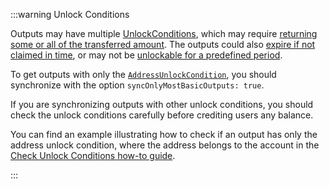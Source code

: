 :::warning Unlock Conditions

Outputs may have multiple [UnlockConditions](https://wiki.iota.org/shimmer/tips/tips/TIP-0018/#unlock-conditions), which may require [returning some or all of the transferred amount](https://wiki.iota.org/shimmer/tips/tips/TIP-0018/#storage-deposit-return-unlock-condition). The outputs could also [expire if not claimed in time](https://wiki.iota.org/shimmer/tips/tips/TIP-0018/#expiration-unlock-condition), or may not be [unlockable for a predefined period](https://wiki.iota.org/shimmer/tips/tips/TIP-0018/#timelock-unlock-condition).

To get outputs with only the [`AddressUnlockCondition`](https://wiki.iota.org/shimmer/tips/tips/TIP-0018/#address-unlock-condition), you should synchronize with the option `syncOnlyMostBasicOutputs: true`.

If you are synchronizing outputs with other unlock conditions, you should check the unlock conditions carefully before crediting users any balance.

You can find an example illustrating how to check if an output has only the address unlock condition, where the address belongs to the account in the [Check Unlock Conditions how-to guide](https://github.com/iotaledger/iota-sdk/blob/develop/bindings/nodejs/examples/wallet/17-check-unlock-conditions.ts).

:::
